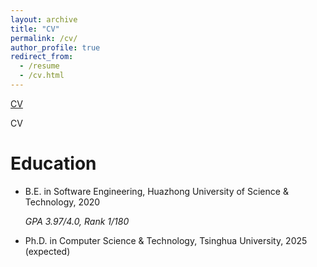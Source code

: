 ```yaml
---
layout: archive
title: "CV"
permalink: /cv/
author_profile: true
redirect_from:
  - /resume
  - /cv.html
---
```


[CV](/files/CV_LCB.pdf)

CV

Education
======
* B.E. in Software Engineering, Huazhong University of Science & Technology, 2020

   *GPA 3.97/4.0, Rank 1/180*
* Ph.D. in Computer Science & Technology, Tsinghua University, 2025 (expected)

